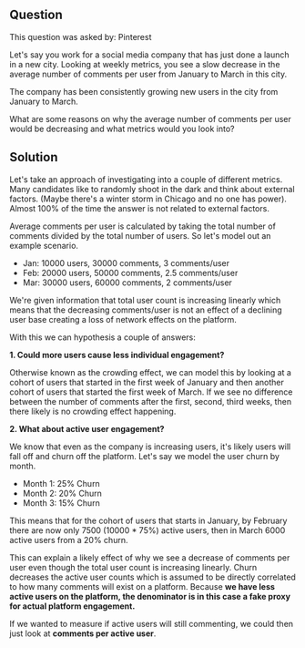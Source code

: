 ## Question
This question was asked by: Pinterest

Let's say you work for a social media company that has just done a launch in a new city. Looking at weekly metrics, you see a slow decrease in the average number of comments per user from January to March in this city.

The company has been consistently growing new users in the city from January to March.

What are some reasons on why the average number of comments per user would be decreasing and what metrics would you look into?

## Solution
Let's take an approach of investigating into a couple of different metrics. Many candidates like to randomly shoot in the dark and think about external factors. (Maybe there's a winter storm in Chicago and no one has power). Almost 100% of the time the answer is not related to external factors.

Average comments per user is calculated by taking the total number of comments divided by the total number of users. So let's model out an example scenario.
* Jan: 10000 users, 30000 comments, 3 comments/user
* Feb: 20000 users, 50000 comments, 2.5 comments/user
* Mar: 30000 users, 60000 comments, 2 comments/user

We're given information that total user count is increasing linearly which means that the decreasing comments/user is not an effect of a declining user base creating a loss of network effects on the platform.

With this we can hypothesis a couple of answers:

**1. Could more users cause less individual engagement?**

Otherwise known as the crowding effect, we can model this by looking at a cohort of users that started in the first week of January and then another cohort of users that started the first week of March. If we see no difference between the number of comments after the first, second, third weeks, then there likely is no crowding effect happening.

**2. What about active user engagement?**

We know that even as the company is increasing users, it's likely users will fall off and churn off the platform. Let's say we model the user churn by month.
* Month 1: 25% Churn
* Month 2: 20% Churn
* Month 3: 15% Churn

This means that for the cohort of users that starts in January, by February there are now only 7500 (10000 * 75%) active users, then in March 6000 active users from a 20% churn.

This can explain a likely effect of why we see a decrease of comments per user even though the total user count is increasing linearly. Churn decreases the active user counts which is assumed to be directly correlated to how many comments will exist on a platform. Because **we have less active users on the platform, the denominator is in this case a fake proxy for actual platform engagement.**

If we wanted to measure if active users will still commenting, we could then just look at **comments per active user**.
